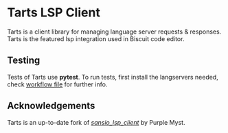 # Tarts LSP Client

Tarts is a client library for managing language server requests & responses. Tarts is the featured lsp integration used in Biscuit code editor.

## Testing
Tests of Tarts use **pytest**. To run tests, first install the langservers needed, check [workflow file](.github/workflows/test.yml) for further info.

## Acknowledgements
Tarts is an up-to-date fork of [*sansio_lsp_client*](https://github.com/PurpleMyst/sansio-lsp-client) by Purple Myst. 
